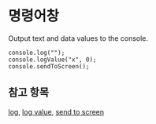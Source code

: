 # 명령어창

Output text and data values to the console.

```cards
console.log("");
console.logValue("x", 0);
console.sendToScreen();
```

## 참고 항목

[log](/reference/console/log), [log value](/reference/console/log-value), [send to screen](/reference/console/send-to-screen)